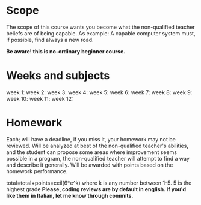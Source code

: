 # Scope
The scope of this course wants you become what the non-qualified teacher beliefs are of being capable.
As example: A capable computer system must, if possible, find always a new road.

**Be aware! this is no-ordinary beginner course.**

# Weeks and subjects
week 1:
week 2:
week 3:
week 4:
week 5:
week 6:
week 7:
week 8:
week 9:
week 10:
week 11:
week 12:

# Homework
Each; will have a deadline, if you miss it, your homework may not be reviewed.
Will be analyzed at best of the non-qualified teacher's abilities, and the student can propose some areas where improvement seems possible in a program, the non-qualified teacher will attempt to find a way and describe it generally.
Will be awarded with points based on the homework performance.

total=total+points=ceil(6*e^k) where k is any number between 1-5. 5 is the highest grade
**Please, coding reviews are by default in english. If you'd like them in Italian, let me know through commits.**
